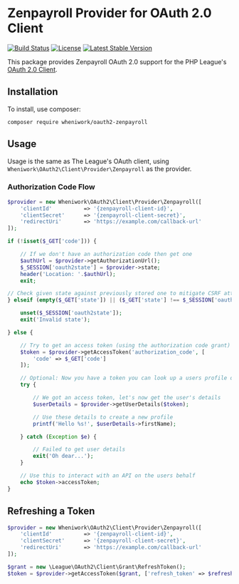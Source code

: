# Zenpayroll Provider for OAuth 2.0 Client

[![Build Status](https://img.shields.io/travis/wheniwork/oauth2-zenpayroll.svg)](https://travis-ci.org/wheniwork/oauth2-zenpayroll)
[![License](https://img.shields.io/packagist/l/wheniwork/oauth2-zenpayroll.svg)](https://github.com/wheniwork/oauth2-zenpayroll/blob/master/LICENSE)
[![Latest Stable Version](https://img.shields.io/packagist/v/wheniwork/oauth2-zenpayroll.svg)](https://packagist.org/packages/wheniwork/oauth2-zenpayroll)

This package provides Zenpayroll OAuth 2.0 support for the PHP League's [OAuth 2.0 Client](https://github.com/thephpleague/oauth2-client).

## Installation

To install, use composer:

```
composer require wheniwork/oauth2-zenpayroll
```

## Usage

Usage is the same as The League's OAuth client, using `Wheniwork\OAuth2\Client\Provider\Zenpayroll` as the provider.

### Authorization Code Flow

```php
$provider = new Wheniwork\OAuth2\Client\Provider\Zenpayroll([
    'clientId'          => '{zenpayroll-client-id}',
    'clientSecret'      => '{zenpayroll-client-secret}',
    'redirectUri'       => 'https://example.com/callback-url'
]);

if (!isset($_GET['code'])) {

    // If we don't have an authorization code then get one
    $authUrl = $provider->getAuthorizationUrl();
    $_SESSION['oauth2state'] = $provider->state;
    header('Location: '.$authUrl);
    exit;

// Check given state against previously stored one to mitigate CSRF attack
} elseif (empty($_GET['state']) || ($_GET['state'] !== $_SESSION['oauth2state'])) {

    unset($_SESSION['oauth2state']);
    exit('Invalid state');

} else {

    // Try to get an access token (using the authorization code grant)
    $token = $provider->getAccessToken('authorization_code', [
        'code' => $_GET['code']
    ]);

    // Optional: Now you have a token you can look up a users profile data
    try {

        // We got an access token, let's now get the user's details
        $userDetails = $provider->getUserDetails($token);

        // Use these details to create a new profile
        printf('Hello %s!', $userDetails->firstName);

    } catch (Exception $e) {

        // Failed to get user details
        exit('Oh dear...');
    }

    // Use this to interact with an API on the users behalf
    echo $token->accessToken;
}
```

## Refreshing a Token

```php
$provider = new Wheniwork\OAuth2\Client\Provider\Zenpayroll([
    'clientId'          => '{zenpayroll-client-id}',
    'clientSecret'      => '{zenpayroll-client-secret}',
    'redirectUri'       => 'https://example.com/callback-url'
]);

$grant = new \League\OAuth2\Client\Grant\RefreshToken();
$token = $provider->getAccessToken($grant, ['refresh_token' => $refreshToken]);
```
